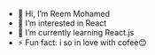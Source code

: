 - 👋 Hi, I’m Reem Mohamed
- 👀 I’m interested in React
- 🌱 I’m currently learning React.js
- ⚡ Fun fact: i so in love with cofee😊

<!---
Reem24M/Reem24M is a ✨ special ✨ repository because its `README.md` (this file) appears on your GitHub profile.
You can click the Preview link to take a look at your changes.
--->
